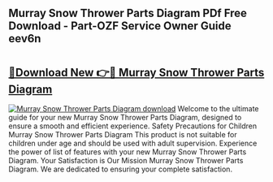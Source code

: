 ## Murray Snow Thrower Parts Diagram PDf Free Download - Part-OZF Service Owner Guide eev6n

# <h2><a href="http://dfjh8pc.blite.top/?on=Murray+Snow+Thrower+Parts+Diagram">🔗Download New 👉🔴 Murray Snow Thrower Parts Diagram</a></h2>

[![Murray Snow Thrower Parts Diagram download](https://i.imgur.com/lujVjoI.png)](http://dfjh8pc.blite.top/?on=Murray+Snow+Thrower+Parts+Diagram)
Welcome to the ultimate guide for your new Murray Snow Thrower Parts Diagram, designed to ensure a smooth and efficient experience. Safety Precautions for Children Murray Snow Thrower Parts Diagram This product is not suitable for children under age and should be used with adult supervision. Experience the power of list of features with your new Murray Snow Thrower Parts Diagram. Your Satisfaction is Our Mission Murray Snow Thrower Parts Diagram. We are dedicated to ensuring your complete satisfaction.
